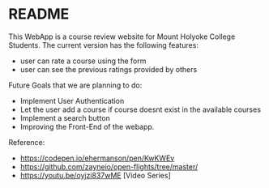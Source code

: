 # README

This WebApp is a course review website for Mount Holyoke College Students. 
The current version has the following features: 

 - user can rate a course using the form 
 - user can see the previous ratings provided by others 

Future Goals that we are planning to do: 

- Implement User Authentication 
- Let the user add a course if course doesnt exist in the available courses 
- Implement a search button 
- Improving the Front-End of the webapp. 

Reference:
- https://codepen.io/ehermanson/pen/KwKWEv 
- https://github.com/zayneio/open-flights/tree/master/
- https://youtu.be/oyjzi837wME [Video Series]
